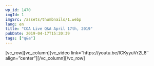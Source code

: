 ```yaml
---
wp_id: 1470
imgId: 1
imgSrc: /assets/thumbnails/1.webp
lang: en
title: "COA Live Q&A April 17th, 2019"
pubDate: 2019-04-17T15:20:39
tags: ["q&a"]
---
```


<!-- page: 6 -->

<section class="wpb-content-wrapper"><p>[vc_row][vc_column][vc_video link=&#8221;https://youtu.be/ICKyyuVr2L8&#8243; align=&#8221;center&#8221;][/vc_column][/vc_row]</p>
</section>
